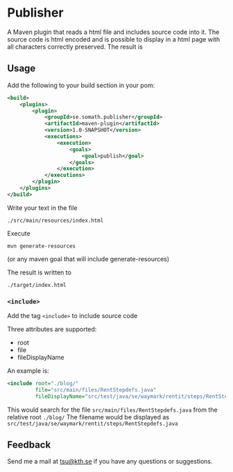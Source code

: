 # Publisher

A Maven plugin that reads a html file and includes source code into it. The source code is html encoded and is possible
to display in a html page with all characters correctly preserved. The result is

## Usage

Add the following to your build section in your pom:

```xml
<build>
    <plugins>
        <plugin>
            <groupId>se.somath.publisher</groupId>
            <artifactId>maven-plugin</artifactId>
            <version>1.0-SNAPSHOT</version>
            <executions>
                <execution>
                    <goals>
                        <goal>publish</goal>
                    </goals>
                </execution>
            </executions>
        </plugin>
    </plugins>
</build>
```
Write your text in the file

    ./src/main/resources/index.html

Execute

    mvn generate-resources

(or any maven goal that will include generate-resources)

The result is written to

    ./target/index.html

###  `<include>`

Add the tag `<include>` to include source code

Three attributes are supported:

* root
* file
* fileDisplayName

An example is:

```xml
<include root="./blog/"
         file="src/main/files/RentStepdefs.java"
         fileDisplayName="src/test/java/se/waymark/rentit/steps/RentStepdefs.java"/>
```

This would search for the file `src/main/files/RentStepdefs.java` from the relative root `./blog/` The filename would be displayed as `src/test/java/se/waymark/rentit/steps/RentStepdefs.java`


## Feedback

Send me a mail at tsu@kth.se if you have any questions or suggestions.